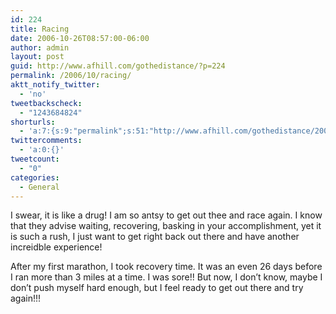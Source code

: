 ```yaml
---
id: 224
title: Racing
date: 2006-10-26T08:57:00-06:00
author: admin
layout: post
guid: http://www.afhill.com/gothedistance/?p=224
permalink: /2006/10/racing/
aktt_notify_twitter:
  - 'no'
tweetbackscheck:
  - "1243684824"
shorturls:
  - 'a:7:{s:9:"permalink";s:51:"http://www.afhill.com/gothedistance/2006/10/racing/";s:7:"tinyurl";s:25:"http://tinyurl.com/qmkt2d";s:4:"isgd";s:17:"http://is.gd/A0FF";s:5:"bitly";s:19:"http://bit.ly/tR8Kn";s:5:"snipr";s:22:"http://snipr.com/i1w6o";s:5:"snurl";s:22:"http://snurl.com/i1w6o";s:7:"snipurl";s:24:"http://snipurl.com/i1w6o";}'
twittercomments:
  - 'a:0:{}'
tweetcount:
  - "0"
categories:
  - General
---
```

I swear, it is like a drug! I am so antsy to get out thee and race again. I know that they advise waiting, recovering, basking in your accomplishment, yet it is such a rush, I just want to get right back out there and have another increidble experience!

After my first marathon, I took recovery time. It was an even 26 days before I ran more than 3 miles at a time. I was sore!! But now, I don&#8217;t know, maybe I don&#8217;t push myself hard enough, but I feel ready to get out there and try again!!!